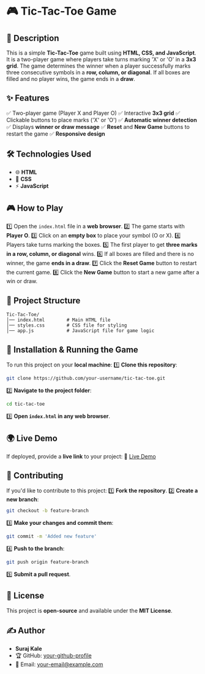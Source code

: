 # 🎮 Tic-Tac-Toe Game

## 📝 Description

This is a simple **Tic-Tac-Toe** game built using **HTML, CSS, and JavaScript**. It is a two-player game where players take turns marking 'X' or 'O' in a **3x3 grid**. The game determines the winner when a player successfully marks three consecutive symbols in a **row, column, or diagonal**. If all boxes are filled and no player wins, the game ends in a **draw**.

## ✨ Features

✅ Two-player game (Player X and Player O)
✅ Interactive **3x3 grid**
✅ Clickable buttons to place marks ('X' or 'O')
✅ **Automatic winner detection**
✅ Displays **winner or draw message**
✅ **Reset** and **New Game** buttons to restart the game
✅ **Responsive design**

## 🛠 Technologies Used

- 🌐 **HTML**
- 🎨 **CSS**
- ⚡ **JavaScript**

## 🎮 How to Play

1️⃣ Open the `index.html` file in a **web browser**.
2️⃣ The game starts with **Player O**.
3️⃣ Click on an **empty box** to place your symbol (O or X).
4️⃣ Players take turns marking the boxes.
5️⃣ The first player to get **three marks in a row, column, or diagonal** wins.
6️⃣ If all boxes are filled and there is no winner, the game **ends in a draw**.
7️⃣ Click the **Reset Game** button to restart the current game.
8️⃣ Click the **New Game** button to start a new game after a win or draw.

## 📁 Project Structure

```
Tic-Tac-Toe/
│── index.html        # Main HTML file
│── styles.css        # CSS file for styling
│── app.js            # JavaScript file for game logic
```

## 🚀 Installation & Running the Game

To run this project on your **local machine**:
1️⃣ **Clone this repository**:

```sh
git clone https://github.com/your-username/tic-tac-toe.git
```

2️⃣ **Navigate to the project folder**:

```sh
cd tic-tac-toe
```

3️⃣ **Open `index.html` in any web browser**.

## 🌍 Live Demo

If deployed, provide a **live link** to your project:
🔗 [Live Demo](https://your-live-demo-link.com)

## 🤝 Contributing

If you'd like to contribute to this project:
1️⃣ **Fork the repository**.
2️⃣ **Create a new branch**:

```sh
git checkout -b feature-branch
```

3️⃣ **Make your changes and commit them**:

```sh
git commit -m 'Added new feature'
```

4️⃣ **Push to the branch**:

```sh
git push origin feature-branch
```

5️⃣ **Submit a pull request**.

## 📜 License

This project is **open-source** and available under the **MIT License**.

## ✍️ Author

- **Suraj Kale**
- 🏆 GitHub: [your-github-profile](https://github.com/your-username)
- 📧 Email: your-email@example.com
